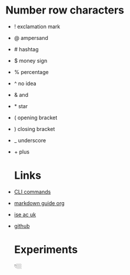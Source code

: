 # Number row characters

- ! exclamation mark
- @ ampersand
- \# hashtag
- $ money sign
- % percentage
- ^ no idea
- & and
- \* star
- ( opening bracket
- ) closing bracket
- _ underscore
- \+ plus

  # Links 
- [CLI commands](docs/cli.md)
- [markdown guide org](https://www.markdownguide.org/)
- [ise ac uk](https://www.lse.ac.uk/CFM/assets/pdf/CFM-Discussion-Papers-2022/CFMDP2022-10-Paper3.pdf)
- [github](https://github.com/im-luka/markdown-cheatsheet)

  # Experiments
  👇🏼

